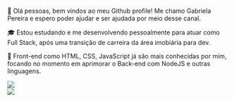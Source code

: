 :wave: Olá pessoas, bem vindos ao meu Github profile!
Me chamo Gabriela Pereira e espero poder ajudar e ser ajudada por meio desse canal.

:mortar_board: Estou estudando e me desenvolvendo pessoalmente para atuar como Full Stack, após uma transição de carreira da área imobiária para dev. <br>

:school_satchel: Front-end como HTML, CSS, JavaScript já são mais conhecidas por mim, focando no momento em aprimorar o Back-end com NodeJS e outras linguagens.


<a href="https://www.linkedin.com/in/gabrielapeuclides" target="_blank"><img src="https://img.shields.io/badge/-LinkedIn-%230077B5?style=for-the-badge&logo=linkedin&logoColor=white" target="_blank"></a>   
<a href = "mailto:gabrielapeuclides@gmail.com"><img src="https://img.shields.io/badge/Gmail-D14836?style=for-the-badge&logo=gmail&logoColor=white" target="_blank"></a>
